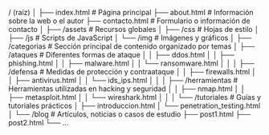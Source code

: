 / (raíz)
│
├── index.html          # Página principal
├── about.html          # Información sobre la web o el autor
├── contacto.html       # Formulario o información de contacto
│
├── /assets             # Recursos globales
│   ├── /css          # Hojas de estilo
│   ├── /js           # Scripts de JavaScript
│   └── /img          # Imágenes y gráficos
│
├── /categorias         # Sección principal de contenido organizado por temas
│   ├── /ataques        # Diferentes formas de ataque
│   │   ├── ddos.html
│   │   ├── phishing.html
│   │   ├── malware.html
│   │   └── ransomware.html
│   │
│   ├── /defensa        # Medidas de protección y contraataque
│   │   ├── firewalls.html
│   │   ├── antivirus.html
│   │   └── ids_ips.html
│   │
│   ├── /herramientas   # Herramientas utilizadas en hacking y seguridad
│   │   ├── nmap.html
│   │   ├── metasploit.html
│   │   └── wireshark.html
│   │
│   └── /tutoriales     # Guías y tutoriales prácticos
│       ├── introduccion.html
│       └── penetration_testing.html
│
└── /blog               # Artículos, noticias o casos de estudio
    ├── post1.html
    ├── post2.html
    └── ...
